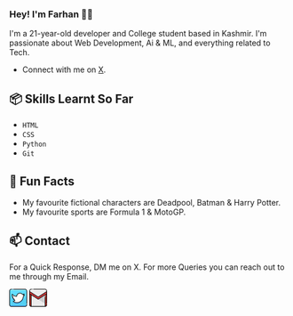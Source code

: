 ### Hey! I'm Farhan 👋🏼

I'm a 21-year-old developer and College student based in Kashmir. I'm passionate about Web Development, Ai & ML, and everything related to Tech.

- Connect with me on [X](https://twitter.com/fxrrhxn).

## 📦 Skills Learnt So Far

- `HTML`
- `CSS`
- `Python`
- `Git`

## 👀 Fun Facts

- My favourite fictional characters are Deadpool, Batman & Harry Potter.
- My favourite sports are Formula 1 & MotoGP.

## 📫 Contact

For a Quick Response, DM me on X. For more Queries you can reach out to me through my Email.

[![Twitter/X](images/twitter.png)](https://twitter.com/fxrrhxn "Twitter/X Profile")
[![Email](images/gmail.png)](mailto:fxrrhxn@gmail.com "Email")
